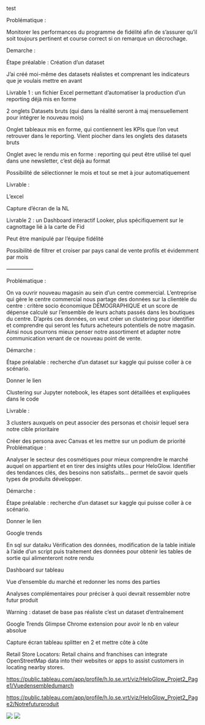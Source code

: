 test


Problématique :

Monitorer les performances du programme de fidélité afin de s’assurer qu’il soit toujours pertinent et course correct si on remarque un décrochage.



Demarche :



Étape préalable : Création d’un dataset

J’ai créé moi-même des datasets réalistes et comprenant les indicateurs que je voulais mettre en avant 



Livrable 1 : un fichier Excel permettant d’automatiser la production d’un reporting déjà mis en forme 



2 onglets Datasets bruts (qui dans la réalité seront à maj mensuellement pour intégrer le nouveau mois)



Onglet tableaux mis en forme, qui contiennent les KPIs que l’on veut retrouver dans le reporting. Vient piocher dans les onglets des datasets bruts 



Onglet avec le rendu mis en forme : reporting qui peut être utilisé tel quel dans une newsletter, c’est déjà au format 

Possibilité de sélectionner le mois et tout se met à jour automatiquement 



Livrable :

L’excel 

Capture d’écran de la NL



Livrable 2 : un Dashboard interactif Looker, plus spécifiquement sur le cagnottage lié à la carte de Fid

Peut être manipulé par l’équipe fidélité 



Possibilité de filtrer et croiser par pays canal de vente profils et évidemment par mois





—————



Problématique :

On va ouvrir nouveau magasin au sein d’un centre commercial. L’entreprise qui gère le centre commercial nous partage des données sur la clientèle du centre : critère socio économique DÉMOGRAPHIQUE et un score de dépense calculé sur l’ensemble de leurs achats passés dans les boutiques du centre. D’après ces données, on veut créer un clustering pour identifier et comprendre qui seront les futurs acheteurs potentiels de notre magasin. Ainsi nous pourrons mieux penser notre assortiment et adapter notre communication venant de ce nouveau point de vente.



Démarche : 



Étape préalable : recherche d’un dataset sur kaggle qui puisse coller à ce scénario.

Donner le lien 



Clustering sur Jupyter notebook, les étapes sont détaillées et expliquées dans le code



Livrable :

3 clusters auxquels on peut associer des personas et choisir lequel sera notre cible prioritaire 

Créer des persona avec Canvas et les mettre sur un podium de priorité 
Problématique :

Analyser le secteur des cosmétiques pour mieux comprendre le marché auquel on appartient et en tirer des insights utiles pour HeloGlow. Identifier des tendances clés, des besoins non satisfaits… permet de savoir quels types de produits développer.



Démarche :



Étape préalable : recherche d’un dataset sur kaggle qui puisse coller à ce scénario.

Donner le lien 

Google trends 



En sql sur dataiku Vérification des données, modification de la table initiale à l’aide d’un script puis traitement des données pour obtenir les tables de sortie qui alimenteront notre rendu



Dashboard sur tableau 

Vue d’ensemble du marché et redonner les noms des parties 

Analyses complémentaires pour préciser à quoi devrait ressembler notre futur produit 

Warning : dataset de base pas réaliste c’est un dataset d’entraînement 

Google Trends Glimpse Chrome extension pour avoir le nb en valeur absolue

Capture écran tableau splitter en 2 et mettre côte à côte




















Retail Store Locators: Retail chains and franchises can integrate OpenStreetMap data into their websites or apps to assist customers in locating nearby stores.





https://public.tableau.com/app/profile/h.lo.se.vrt/viz/HeloGlow_Projet2_Page1/Vuedensembledumarch




https://public.tableau.com/app/profile/h.lo.se.vrt/viz/HeloGlow_Projet2_Page2/Notrefuturproduit



<img src="https://github.com/HeloGlow/Portfolio_fr/blob/main/Projet_2/HeloGlow_Tableau_Page1.png?raw=true">
<img src="https://github.com/HeloGlow/Portfolio_fr/blob/main/Projet_2/HeloGlow_Tableau_Page2.png?raw=true">
